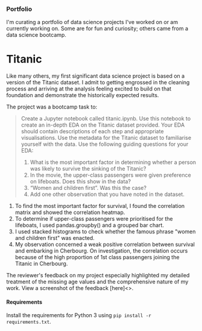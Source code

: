### Portfolio
I'm curating a portfolio of data science projects I've worked on or am currently working on. Some are for fun and curiosity; others came from a data science bootcamp.

# Titanic
Like many others, my first significant data science project is based on a version of the Titanic dataset. I admit to getting engrossed in the cleaning process and arriving at the analysis feeling excited to build on that foundation and demonstrate the historically expected results.

The project was a bootcamp task to:

> Create a Jupyter notebook called titanic.ipynb. Use this notebook to create an in-depth EDA on the Titanic dataset provided. Your EDA should contain descriptions of each step and appropriate visualisations. Use the metadata for the Titanic dataset to familiarise yourself with the data.
Use the following guiding questions for your EDA:
> 1. What is the most important factor in determining whether a person was likely to survive the sinking of the Titanic?
> 2. In the movie, the upper-class passengers were given preference on lifeboats. Does this show in the data?
> 3. “Women and children first”. Was this the case?
> 4. Add one other observation that you have noted in the dataset.

1. To find the most important factor for survival, I found the correlation matrix and showed the correlation heatmap.
2. To determine if upper-class passengers were prioritised for the lifeboats, I used pandas.groupby() and a grouped bar chart.
3. I used stacked histograms to check whether the famous phrase "women and children first" was enacted.
4. My observation concerned a weak positive correlation between survival and embarking in Cherbourg. On investigation, the correlation occurs because of the high proportion of 1st class passengers joining the Titanic in Cherbourg.

The reviewer's feedback on my project especially highlighted my detailed treatment of the missing age values and the comprehensive nature of my work. View a screenshot of the feedback [here]<>.

#### Requirements
Install the requirements for Python 3 using `pip install -r requirements.txt`.
